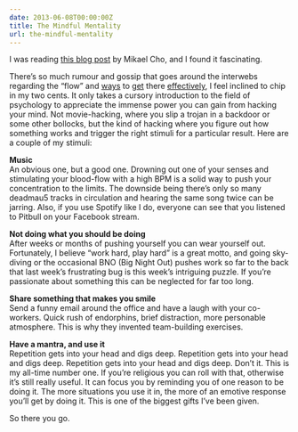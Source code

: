 ```yaml
---
date: 2013-06-08T00:00:00Z
title: The Mindful Mentality
url: the-mindful-mentality
---
```


I was reading [this blog post](https://medium.com/what-i-learned-today/f7fcb3b786b1) by Mikael Cho, and I found it fascinating.

There’s so much rumour and gossip that goes around the interwebs regarding the “flow” and [ways](http://puttylike.com/how-to-induce-a-flow-state-on-command/) to [get](http://blogs.hbr.org/cs/2012/03/how_to_get_into_your_zone.html) there [effectively](http://zenhabits.net/guide-to-achieving-flow-and-happiness-in-your-work/), I feel inclined to chip in my two cents. It only takes a cursory introduction to the field of psychology to appreciate the immense power you can gain from hacking your mind. Not movie-hacking, where you slip a trojan in a backdoor or some other bollocks, but the kind of hacking where you figure out how something works and trigger the right stimuli for a particular result. Here are a couple of my stimuli:

__Music__  
An obvious one, but a good one. Drowning out one of your senses and stimulating your blood-flow with a high BPM is a solid way to push your concentration to the limits. The downside being there’s only so many deadmau5 tracks in circulation and hearing the same song twice can be jarring. Also, if you use Spotify like I do, everyone can see that you listened to Pitbull on your Facebook stream.

__Not doing what you should be doing__  
After weeks or months of pushing yourself you can wear yourself out. Fortunately, I believe “work hard, play hard” is a great motto, and going sky-diving or the occasional BNO (Big Night Out) pushes work so far to the back that last week’s frustrating bug is this week’s intriguing puzzle. If you’re passionate about something this can be neglected for far too long.

__Share something that makes you smile__  
Send a funny email around the office and have a laugh with your co-workers. Quick rush of endorphins, brief distraction, more personable atmosphere. This is why they invented team-building exercises.

__Have a mantra, and use it__  
Repetition gets into your head and digs deep. Repetition gets into your head and digs deep. Repetition gets into your head and digs deep. Don’t it. This is my all-time number one. If you’re religious you can roll with that, otherwise it’s still really useful. It can focus you by reminding you of one reason to be doing it. The more situations you use it in, the more of an emotive response you’ll get by doing it. This is one of the biggest gifts I’ve been given.

So there you go.
